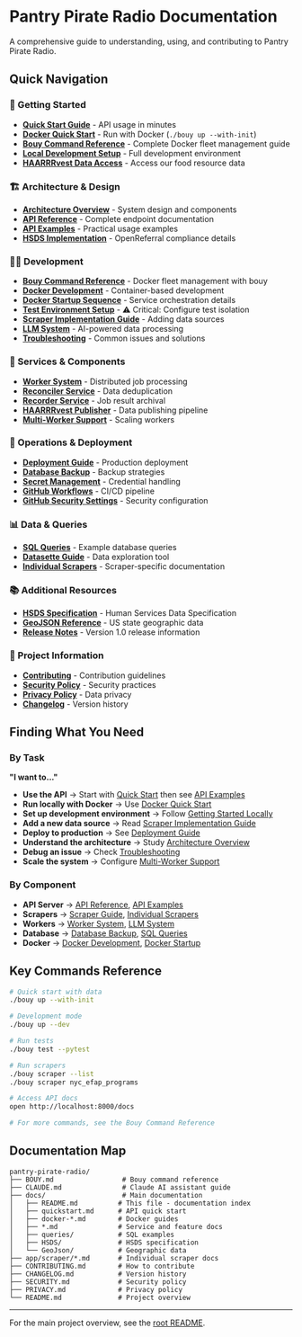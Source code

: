 # Pantry Pirate Radio Documentation

A comprehensive guide to understanding, using, and contributing to Pantry Pirate Radio.

## Quick Navigation

### 🚀 Getting Started
- **[Quick Start Guide](quickstart.md)** - API usage in minutes
- **[Docker Quick Start](docker-quickstart.md)** - Run with Docker (`./bouy up --with-init`)
- **[Bouy Command Reference](../BOUY.md)** - Complete Docker fleet management guide
- **[Local Development Setup](getting-started-locally.md)** - Full development environment
- **[HAARRRvest Data Access](haarrvest-quickstart.md)** - Access our food resource data

### 🏗️ Architecture & Design
- **[Architecture Overview](architecture.md)** - System design and components
- **[API Reference](api.md)** - Complete endpoint documentation
- **[API Examples](api-examples.md)** - Practical usage examples
- **[HSDS Implementation](hsds_index.md)** - OpenReferral compliance details

### 👨‍💻 Development
- **[Bouy Command Reference](../BOUY.md)** - Docker fleet management with bouy
- **[Docker Development](docker-development.md)** - Container-based development
- **[Docker Startup Sequence](docker-startup-sequence.md)** - Service orchestration details
- **[Test Environment Setup](test-environment-setup.md)** - ⚠️ Critical: Configure test isolation
- **[Scraper Implementation Guide](scrapers.md)** - Adding data sources
- **[LLM System](llm.md)** - AI-powered data processing
- **[Troubleshooting](troubleshooting.md)** - Common issues and solutions

### 🔧 Services & Components
- **[Worker System](worker.md)** - Distributed job processing
- **[Reconciler Service](reconciler.md)** - Data deduplication
- **[Recorder Service](recorder.md)** - Job result archival
- **[HAARRRvest Publisher](haarrrvest-publisher.md)** - Data publishing pipeline
- **[Multi-Worker Support](multi-worker-support.md)** - Scaling workers

### 🚀 Operations & Deployment
- **[Deployment Guide](deployment.md)** - Production deployment
- **[Database Backup](database-backup.md)** - Backup strategies
- **[Secret Management](secret-management.md)** - Credential handling
- **[GitHub Workflows](GITHUB_WORKFLOWS.md)** - CI/CD pipeline
- **[GitHub Security Settings](GITHUB_SECURITY_SETTINGS.md)** - Security configuration

### 📊 Data & Queries
- **[SQL Queries](queries/)** - Example database queries
- **[Datasette Guide](datasette.md)** - Data exploration tool
- **[Individual Scrapers](scrapers/)** - Scraper-specific documentation

### 📚 Additional Resources
- **[HSDS Specification](HSDS/)** - Human Services Data Specification
- **[GeoJSON Reference](GeoJson/States/)** - US state geographic data
- **[Release Notes](RELEASE_NOTES_v1.md)** - Version 1.0 release information

### 🤝 Project Information
- **[Contributing](../CONTRIBUTING.md)** - Contribution guidelines
- **[Security Policy](../SECURITY.md)** - Security practices
- **[Privacy Policy](../PRIVACY.md)** - Data privacy
- **[Changelog](../CHANGELOG.md)** - Version history

## Finding What You Need

### By Task

**"I want to..."**

- **Use the API** → Start with [Quick Start](quickstart.md) then see [API Examples](api-examples.md)
- **Run locally with Docker** → Use [Docker Quick Start](docker-quickstart.md)
- **Set up development environment** → Follow [Getting Started Locally](getting-started-locally.md)
- **Add a new data source** → Read [Scraper Implementation Guide](scrapers.md)
- **Deploy to production** → See [Deployment Guide](deployment.md)
- **Understand the architecture** → Study [Architecture Overview](architecture.md)
- **Debug an issue** → Check [Troubleshooting](troubleshooting.md)
- **Scale the system** → Configure [Multi-Worker Support](multi-worker-support.md)

### By Component

- **API Server** → [API Reference](api.md), [API Examples](api-examples.md)
- **Scrapers** → [Scraper Guide](scrapers.md), [Individual Scrapers](../app/scraper/)
- **Workers** → [Worker System](worker.md), [LLM System](llm.md)
- **Database** → [Database Backup](database-backup.md), [SQL Queries](queries/)
- **Docker** → [Docker Development](docker-development.md), [Docker Startup](docker-startup-sequence.md)

## Key Commands Reference

```bash
# Quick start with data
./bouy up --with-init

# Development mode
./bouy up --dev

# Run tests
./bouy test --pytest

# Run scrapers
./bouy scraper --list
./bouy scraper nyc_efap_programs

# Access API docs
open http://localhost:8000/docs

# For more commands, see the Bouy Command Reference
```

## Documentation Map

```
pantry-pirate-radio/
├── BOUY.md                 # Bouy command reference
├── CLAUDE.md               # Claude AI assistant guide
├── docs/                   # Main documentation
│   ├── README.md          # This file - documentation index
│   ├── quickstart.md      # API quick start
│   ├── docker-*.md        # Docker guides
│   ├── *.md               # Service and feature docs
│   ├── queries/           # SQL examples
│   ├── HSDS/              # HSDS specification
│   └── GeoJson/           # Geographic data
├── app/scraper/*.md       # Individual scraper docs
├── CONTRIBUTING.md        # How to contribute
├── CHANGELOG.md           # Version history
├── SECURITY.md            # Security policy
├── PRIVACY.md             # Privacy policy
└── README.md              # Project overview
```

---

For the main project overview, see the [root README](../README.md).